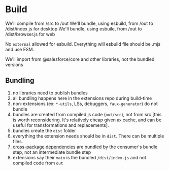 # Build

We'll compile from /src to /out
We'll bundle, using esbuild, from /out to /dist/index.js for desktop
We'll bundle, using esbuile, from /out to /dist/browser.js for web

No `external` allowed for esbuild. Everything will
esbuild file should be .mjs and use ESM.

We'll import from @salesforce/core and other libraries, not the bundled versions

## Bundling

1. no libraries need to publish bundles
1. all bundling happens here in the extensions repo during build-time
1. non-extensions (ex: `*-utils`, LSs, debuggers, `faux-generator`) do not bundle
1. bundles are created from compiled js code (`out/src`), not from src [this is worth reconsidering. It's relatively cheap given `nx` cache, and can be useful for transformations and replacements].
1. bundles create the `dist` folder
1. everything the extension needs should be in `dist`. There can be multiple files.
1. [cross-package dependencies](#cross-package-dependencies) are bundled by the consumer's bundle step, not an intermediate bundle step
1. extensions say their `main` is the bundled `/dist/index.js` and not compiled code from `out`
